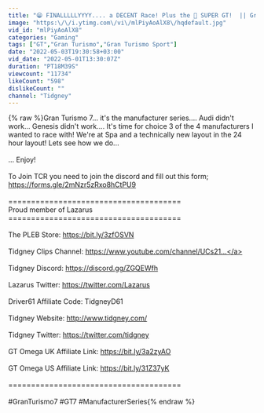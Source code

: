 ```yaml
---
title: "😁 FINALLLLLYYYY.... a DECENT Race! Plus the 🐐 SUPER GT!  || Gran Turismo 7"
image: "https:\/\/i.ytimg.com\/vi\/mlPiyAoAlX8\/hqdefault.jpg"
vid_id: "mlPiyAoAlX8"
categories: "Gaming"
tags: ["GT","Gran Turismo","Gran Turismo Sport"]
date: "2022-05-03T19:30:58+03:00"
vid_date: "2022-05-01T13:30:07Z"
duration: "PT18M39S"
viewcount: "11734"
likeCount: "598"
dislikeCount: ""
channel: "Tidgney"
---
```

{% raw %}Gran Turismo 7... it's the manufacturer series.... Audi didn't work... Genesis didn't work.... It's time for choice 3 of the 4 manufacturers I wanted to race with! We're at Spa and a technically new layout in the 24 hour layout! Lets see how we do...<br /><br />... Enjoy!<br /><br />To Join TCR you need to join the discord and fill out this form; <a rel="nofollow" target="blank" href="https://forms.gle/2mNzr5zRxo8hCtPU9">https://forms.gle/2mNzr5zRxo8hCtPU9</a><br /><br />======================================<br />Proud member of Lazarus<br />======================================<br /><br />The PLEB Store: <a rel="nofollow" target="blank" href="https://bit.ly/3zfOSVN">https://bit.ly/3zfOSVN</a><br /><br />Tidgney Clips Channel: <a rel="nofollow" target="blank" href="https://www.youtube.com/channel/UCs21...">https://www.youtube.com/channel/UCs21...</a><br /><br />Tidgney Discord: <a rel="nofollow" target="blank" href="https://discord.gg/ZGQEWfh">https://discord.gg/ZGQEWfh</a><br /><br />Lazarus Twitter: <a rel="nofollow" target="blank" href="https://twitter.com/Lazarus">https://twitter.com/Lazarus</a><br /><br />Driver61 Affiliate Code: TidgneyD61<br /><br />Tidgney Website: <a rel="nofollow" target="blank" href="http://www.tidgney.com/">http://www.tidgney.com/</a><br /><br />Tidgney Twitter: <a rel="nofollow" target="blank" href="https://twitter.com/tidgney">https://twitter.com/tidgney</a><br /><br />GT Omega UK Affiliate Link: <a rel="nofollow" target="blank" href="https://bit.ly/3a2zyAO">https://bit.ly/3a2zyAO</a><br /><br />GT Omega US Affiliate Link: <a rel="nofollow" target="blank" href="https://bit.ly/31Z37yK">https://bit.ly/31Z37yK</a><br /><br />======================================<br /><br />#GranTurismo7 #GT7 #ManufacturerSeries{% endraw %}
